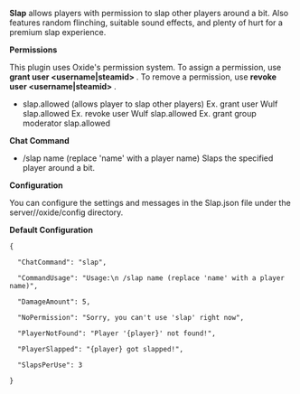 **Slap**  allows players with permission to slap other players around a bit. Also features random flinching, suitable sound effects, and plenty of hurt for a premium slap experience.

**Permissions** 

This plugin uses Oxide's permission system. To assign a permission, use **grant user <username|steamid> <permission>** . To remove a permission, use **revoke user <username|steamid> <permission>** .


* slap.allowed (allows player to slap other players)
Ex. grant user Wulf slap.allowed
Ex. revoke user Wulf slap.allowed
Ex. grant group moderator slap.allowed

**Chat Command** 


* /slap name (replace 'name' with a player name)
Slaps the specified player around a bit.

**Configuration** 

You can configure the settings and messages in the Slap.json file under the server/<identity>/oxide/config directory.

**Default Configuration** 

````
{

  "ChatCommand": "slap",

  "CommandUsage": "Usage:\n /slap name (replace 'name' with a player name)",

  "DamageAmount": 5,

  "NoPermission": "Sorry, you can't use 'slap' right now",

  "PlayerNotFound": "Player '{player}' not found!",

  "PlayerSlapped": "{player} got slapped!",

  "SlapsPerUse": 3

}
````